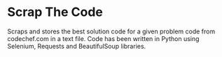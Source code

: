 # Scrap The Code

Scraps and stores the best solution code for a given problem code from codechef.com in a text file. Code has been written in Python using Selenium, Requests and BeautifulSoup libraries.